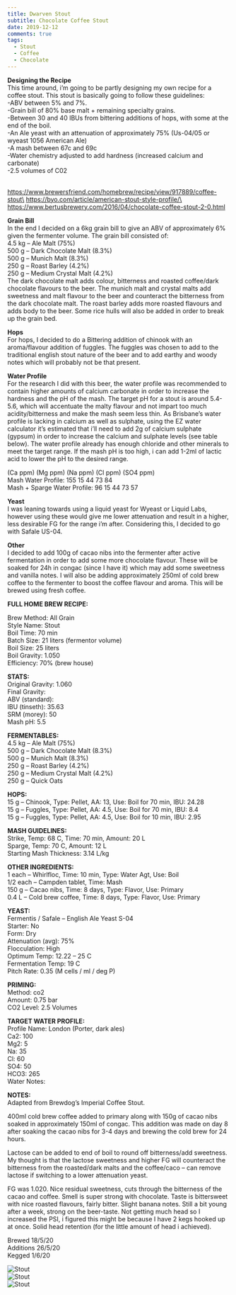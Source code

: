 ```yaml
---
title: Dwarven Stout
subtitle: Chocolate Coffee Stout
date: 2019-12-12
comments: true
tags:
  - Stout
  - Coffee
  - Chocolate
---
```

**Designing the Recipe**\
This time around, i’m going to be partly designing my own recipe for a coffee stout. This stout is basically going to follow these guidelines:\
-ABV between 5% and 7%.\
-Grain bill of 80% base malt + remaining specialty grains.\
-Between 30 and 40 IBUs from bittering additions of hops, with some at the end of the boil.\
-An Ale yeast with an attenuation of approximately 75% (Us-04/05 or wyeast 1056 American Ale)\
-A mash between 67c and 69c\
-Water chemistry adjusted to add hardness (increased calcium and carbonate)\
-2.5 volumes of C02

\
https://www.brewersfriend.com/homebrew/recipe/view/917889/coffee-stout\
https://byo.com/article/american-stout-style-profile/\
https://www.bertusbrewery.com/2016/04/chocolate-coffee-stout-2-0.html  

**Grain Bill**\
In the end I decided on a 6kg grain bill to give an ABV of approximately 6% given the fermenter volume. The grain bill consisted of:\
4.5 kg – Ale Malt (75%)\
500 g – Dark Chocolate Malt (8.3%)\
500 g – Munich Malt (8.3%)\
250 g – Roast Barley (4.2%)\
250 g – Medium Crystal Malt (4.2%)\
The dark chocolate malt adds colour, bitterness and roasted coffee/dark chocolate flavours to the beer. The munich malt and crystal malts add sweetness and malt flavour to the beer and counteract the bitterness from the dark chocolate malt. The roast barley adds more roasted flavours and adds body to the beer. Some rice hulls will also be added in order to break up the grain bed.  

**Hops**\
For hops, I decided to do a Bittering addition of chinook with an aroma/flavour addition of fuggles. The fuggles was chosen to add to the traditional english stout nature of the beer and to add earthy and woody notes which will probably not be that present.  

**Water Profile**\
For the research I did with this beer, the water profile was recommended to contain higher amounts of calcium carbonate in order to increase the hardness and the pH of the mash. The target pH for a stout is around 5.4-5.6, which will accentuate the malty flavour and not impart too much acidity/bitterness and make the mash seem less thin. As Brisbane’s water profile is lacking in calcium as well as sulphate, using the EZ water calculator it’s estimated that i’ll need to add 2g of calcium sulphate (gypsum) in order to increase the calcium and sulphate levels (see table below). The water profile already has enough chloride and other minerals to meet the target range. If the mash pH is too high, i can add 1-2ml of lactic acid to lower the pH to the desired range.  

(Ca ppm)	(Mg ppm)	(Na ppm)	(Cl ppm)	(SO4 ppm)\
Mash Water Profile:	155	15	44	73	84\
Mash + Sparge Water Profile:	96	15	44	73	57  

**Yeast**\
I was leaning towards using a liquid yeast for Wyeast or Liquid Labs, however using these would give me lower attenuation and result in a higher, less desirable FG for the range i’m after. Considering this, I decided to go with Safale US-04.  

**Other**\
I decided to add 100g of cacao nibs into the fermenter after active fermentation in order to add some more chocolate flavour. These will be soaked for 24h in congac (since I have it) which may add some sweetness and vanilla notes. I will also be adding approximately 250ml of cold brew coffee to the fermenter to boost the coffee flavour and aroma. This will be brewed using fresh coffee.  

**FULL HOME BREW RECIPE:**   

Brew Method: All Grain\
Style Name: Stout\
Boil Time: 70 min\
Batch Size: 21 liters (fermentor volume)\
Boil Size: 25 liters\
Boil Gravity: 1.050\
Efficiency: 70% (brew house)  

**STATS:**\
Original Gravity: 1.060\
Final Gravity:\
ABV (standard):\
IBU (tinseth): 35.63\
SRM (morey): 50\
Mash pH: 5.5  

**FERMENTABLES:**\
4.5 kg – Ale Malt (75%)\
500 g – Dark Chocolate Malt (8.3%)\
500 g – Munich Malt (8.3%)\
250 g – Roast Barley (4.2%)\
250 g – Medium Crystal Malt (4.2%)\
250 g – Quick Oats  

**HOPS:**\
15 g – Chinook, Type: Pellet, AA: 13, Use: Boil for 70 min, IBU: 24.28\
15 g – Fuggles, Type: Pellet, AA: 4.5, Use: Boil for 70 min, IBU: 8.4\
15 g – Fuggles, Type: Pellet, AA: 4.5, Use: Boil for 10 min, IBU: 2.95  

**MASH GUIDELINES:**\
Strike, Temp: 68 C, Time: 70 min, Amount: 20 L\
Sparge, Temp: 70 C, Amount: 12 L\
Starting Mash Thickness: 3.14 L/kg  

**OTHER INGREDIENTS:**\
1 each – Whirlfloc, Time: 10 min, Type: Water Agt, Use: Boil\
1/2 each – Campden tablet, Time: Mash\
150 g – Cacao nibs, Time: 8 days, Type: Flavor, Use: Primary\
0.4 L – Cold brew coffee, Time: 8 days, Type: Flavor, Use: Primary  

**YEAST:**\
Fermentis / Safale – English Ale Yeast S-04\
Starter: No\
Form: Dry\
Attenuation (avg): 75%\
Flocculation: High\
Optimum Temp: 12.22 – 25 C\
Fermentation Temp: 19 C\
Pitch Rate: 0.35 (M cells / ml / deg P)  

**PRIMING:**\
Method: co2\
Amount: 0.75 bar\
CO2 Level: 2.5 Volumes  

**TARGET WATER PROFILE:**\
Profile Name: London (Porter, dark ales)\
Ca2: 100\
Mg2: 5\
Na: 35\
Cl: 60\
SO4: 50\
HCO3: 265\
Water Notes:  

**NOTES:**\
Adapted from Brewdog’s Imperial Coffee Stout.  

400ml cold brew coffee added to primary along with 150g of cacao nibs soaked in approximately 150ml of congac. This addition was made on day 8 after soaking the cacao nibs for 3-4 days and brewing the cold brew for 24 hours.  

Lactose can be added to end of boil to round off bitterness/add sweetness. My thought is that the lactose sweetness and higher FG will counteract the bitterness from the roasted/dark malts and the coffee/caco – can remove lactose if switching to a lower attenuation yeast.  

FG was 1.020. Nice residual sweetness, cuts through the bitterness of the cacao and coffee. Smell is super strong with chocolate. Taste is bittersweet with nice roasted flavours, fairly bitter. Slight banana notes. Still a bit young after a week, strong on the beer-taste. Not getting much head so I increased the PSI, i figured this might be because I have 2 kegs hooked up at once. Solid head retention (for the little amount of head i achieved).    

 Brewed 18/5/20\
 Additions 26/5/20\
 Kegged 1/6/20

![Stout](/img/CoffeeStout.jpg)\
![Stout](/img/CoffeeStout2.jpg)\
![Stout](/img/CoffeeStout3.jpg)